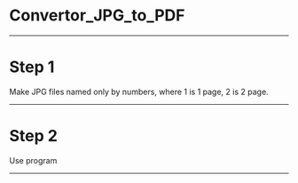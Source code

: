 # Convertor_JPG_to_PDF
---
# Step 1
Make JPG files named only by numbers, where 1 is 1 page, 2 is 2 page.

---
# Step 2
Use program

---

